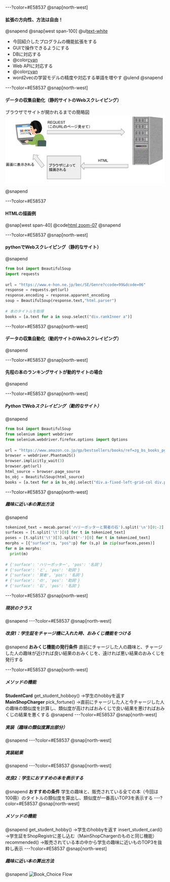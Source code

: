 ---?color=#E58537
@snap[north-west]
#### **拡張の方向性、方法は自由！**
@snapend
@snap[west span-100]
@ul[text-white](false)
- 今回紹介したプログラムの機能拡張をする
- GUIで操作できるようにする
- DBに対応する
- @color[cyan](***データの取得方法を工夫する（Webスクレイピング）***)
- Web APIに対応する
- @color[cyan](***形態素解析を用いた自然言語処理***)
- word2vecの学習モデルの精度や対応する単語を増やす
@ulend
@snapend

---?color=#E58537
@snap[north-west]
#### **データの収集自動化（静的サイトのWebスクレイピング）**
ブラウザでサイトが開かれるまでの簡略図
![WEB Flow](assets/img/static_website_flow.png)

@snapend

---?color=#E58537
#### **HTMLの描画例**
@snap[west span-40]
@code[html zoom-07](hoge.html)
@snapend

---?color=#E58537
@snap[north-west]
#### **pythonでWebスクレイピング（静的なサイト）**
@snapend
```python
from bs4 import BeautifulSoup
import requests

url = "https://www.e-hon.ne.jp/bec/SE/Genre?ccode=99&dcode=06"
response = requests.get(url)
response.encoding = response.apparent_encoding
soup = BeautifulSoup(response.text,"html.parser")

# 本のタイトルを取得
books = [a.text for a in soup.select("div.rankInner a")]
```
---?color=#E58537
@snap[north-west]
#### **データの収集自動化（動的サイトのWebスクレイピング）**
@snapend

---?color=#E58537
@snap[north-west]
#### **先程の本のランキングサイトが動的サイトの場合**
@snapend

---?color=#E58537
@snap[north-west]
##### **PythonでWebスクレイピング（動的なサイト）**
@snapend
```python
from bs4 import BeautifulSoup
from selenium import webdriver
from selenium.webdriver.firefox.options import Options

url = "https://www.amazon.co.jp/gp/bestsellers/books/ref=zg_bs_books_pg_1?ie=UTF8&pg=1"
browser = webdriver.PhantomJS()
browser.implicitly_wait(3)
browser.get(url)
html_source = browser.page_source
bs_obj = BeautifulSoup(html_source)
books = [a.text for a in bs_obj.select("div.a-fixed-left-grid-col div.p13n-sc-truncated")]
```

---?color=#E58537
@snap[north-west]
##### **趣味に近い本の算出方法**
@snapend
```python
tokenized_text = mecab.parse('ハリーポッターと賢者の石').split('\n')[0:-2]
surfaces = [t.split('\t')[0] for t in tokenized_text]
poses = [t.split('\t')[3].split('-')[0] for t in tokenized_text]
morphs = [{"surface":s, "pos":p} for (s,p) in zip(surfaces,poses)]
for m in morphs:
  print(m)

# {'surface': 'ハリーポッター', 'pos': '名詞'}
# {'surface': 'と', 'pos': '助詞'}
# {'surface': '賢者', 'pos': '名詞'}
# {'surface': 'の', 'pos': '助詞'}
# {'surface': '石', 'pos': '名詞'}
```
---?color=#E58537
@snap[north-west]
##### **現状のクラス**
@snapend
---?color=#E58537
@snap[north-west]
##### **改良1：学生証をチャージ機に入れた時、おみくじ機能をつける**
@snapend
**おみくじ機能の発行条件**
直前にチャージした人の趣味と、チャージした人の趣味が近ければ良い結果のおみくじを、遠ければ悪い結果のおみくじを発行する

---?color=#E58537
@snap[north-west]
##### **メソッドの機能**
**StudentCard**
get_student_hobboy()
→学生のhobbyを返す
**MainShopCharger**
pick_fortune()
→直前にチャージした人と今チャージした人の趣味の類似度を計算し、類似度が高ければおみくじで良い結果を悪ければおみくじの結果を悪くする
@snapend
---?color=#E58537
@snap[north-west]
##### **実装（趣味の類似度算出部分）**
@snapend
---?color=#E58537
@snap[north-west]
##### **実装結果**
@snapend
---?color=#E58537
@snap[north-west]
##### **改良2：学生におすすめの本を表示する**
@snapend
**おすすめの条件**
学生の趣味と、販売されている全ての本（今回は100冊）のタイトルの類似度を算出し、類似度が一番高いTOP3を表示する
---?color=#E58537
@snap[north-west]
##### **メソッドの機能**
@snapend
get_student_hobby()
→学生のhobbyを返す
insert_student_card()
→学生証をShopRegistrに差し込む（MainShopChargerのものと同じ機能）
recommended()
→販売されている本の中から学生の趣味に近いものTOP3を抜粋し表示
---?color=#E58537
@snap[north-west]
##### **趣味に近い本の算出方法**
@snapend
![Book_Choice Flow](assets/img/book_choice_flow.svg)
